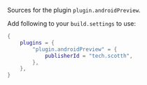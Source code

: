 Sources for the plugin `plugin.androidPreview`.

Add following to your `build.settings` to use:
```lua
{
    plugins = {
        "plugin.androidPreview" = {
            publisherId = "tech.scotth",
        },
    },
}
```
